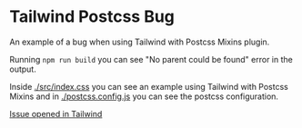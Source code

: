 # Tailwind Postcss Bug

An example of a bug when using Tailwind with Postcss Mixins plugin.

Running `npm run build` you can see "No parent could be found" error in the output.

Inside [./src/index.css](./src/index.css) you can see an example using Tailwind with Postcss Mixins and in [./postcss.config.js](./postcss.config.js) you can see the postcss configuration.

[Issue opened in Tailwind](https://github.com/tailwindlabs/tailwindcss/issues/4114)
